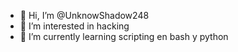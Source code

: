 - 👋 Hi, I’m @UnknowShadow248
- 👀 I’m interested in hacking
- 🌱 I’m currently learning scripting en bash y python

<!---
UnknowShadow248/UnknowShadow248 is a ✨ special ✨ repository because its `README.md` (this file) appears on your GitHub profile.
You can click the Preview link to take a look at your changes.
--->
